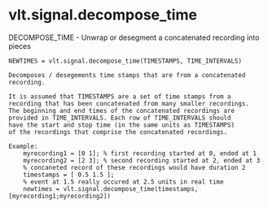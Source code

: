 # vlt.signal.decompose_time

  DECOMPOSE_TIME - Unwrap or desegment a concatenated recording into pieces
 
    NEWTIMES = vlt.signal.decompose_time(TIMESTAMPS, TIME_INTERVALS)
 
    Decomposes / desegements time stamps that are from a concatenated
    recording.
 
    It is assumed that TIMESTAMPS are a set of time stamps from a
    recording that has been concatenated from many smaller recordings.
    The beginning and end times of the concatenated recordings are
    provided in TIME_INTERVALS. Each row of TIME_INTERVALS should
    have the start and stop time (in the same units as TIMESTAMPS)
    of the recordings that comprise the concatenated recordings.
    
    Example:
        myrecording1 = [0 1]; % first recording started at 0, ended at 1
        myrecording2 = [2 3]; % second recording started at 2, ended at 3
        % concaneted record of these recordings would have duration 2
        timestamps = [ 0.5 1.5 ]; 
        % event at 1.5 really occured at 2.5 units in real time
        newtimes = vlt.signal.decompose_time(timestamps,[myrecording1;myrecording2])
